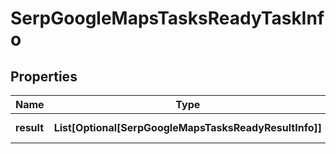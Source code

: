 # SerpGoogleMapsTasksReadyTaskInfo


## Properties

| Name | Type | Description | Notes |
|------------ | ------------- | ------------- | -------------|
**result** | **List[Optional[SerpGoogleMapsTasksReadyResultInfo]]** | array of results |[optional]|